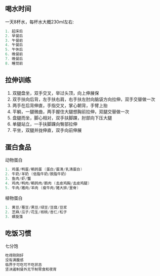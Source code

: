
## 喝水时间

一天8杯水，每杯水大概230ml左右:
```c
1. 起床后
2. 早餐后
3. 午餐前
4. 午餐后
5. 午休后
6. 晚餐前
7. 晚餐后
8. 睡觉前
```

## 拉伸训练

1. 双腿盘坐，双手交叉，举过头顶，向上伸展保
2. 双手扶向后背，左手扶右肩，右手扶左肘向脑袋方向拉伸，双手交替做一次
3. 两手在后背伸直，手指交叉，掌心朝背，手臂上抬
4. 平躺，一腿微曲，两手握住大腿想胸前拉伸，双腿交替做一次
5. 盘腿而坐，脚心相对，双手扶脚踝，肘部向下压大腿
6. 单腿站立，一手扶脚踝向臀部拉伸
7. 平坐，双腿并拢伸直，双手向前伸展

## 蛋白食品

动物蛋白
```c
1. 鸡蛋/鸭蛋/鹌鹑蛋 (蛋白/蛋清/乳清蛋白)
2. 牛奶/羊奶 (低脂牛奶/脱脂牛奶）
3. 鱼肉/虾/蟹
4. 鸡肉/鸭肉/鹌鹑肉/鹅肉 (去皮鸡胸/去皮鸡腿)
5. 牛肉/猪肉/羊肉 (瘦牛肉/猪大排/里脊)
```

植物蛋白
```c
1. 黄豆/蚕豆/黑豆/绿豆/豆腐/豆浆
2. 芝麻/瓜子/花生/核桃/杏仁/松子
3. 螺旋藻
```

## 吃饭习惯

七分饱
```c
吃得刚刚好
没有满腹感
临界于可吃可不吃状态
坚决遏制餐外无节制零食和夜宵
```
